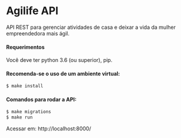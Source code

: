 # Agilife API

API REST para gerenciar atividades de casa e deixar a vida da mulher empreendedora mais ágil.

#### Requerimentos
Você deve ter python 3.6 (ou superior), pip.

#### Recomenda-se o uso de um ambiente virtual:
```sh
$ make install
```

#### Comandos para rodar a API:
```sh
$ make migrations
$ make run
```
Acessar em: http://localhost:8000/
